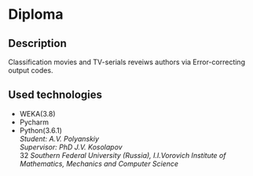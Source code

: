 # Diploma  
## Description  
Classification movies and TV-serials reveiws authors via Error-correcting output codes.  
## Used technologies
* WEKA(3.8)  
* Pycharm  
* Python(3.6.1)  
*Student: A.V. Polyanskiy*  
*Supervisor: PhD  J.V. Kosolapov*  
32	*Southern Federal University (Russia), I.I.Vorovich Institute of Mathematics, Mechanics and Computer Science*
